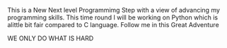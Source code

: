 This is a New Next level Programmimg Step with a view of advancing my programming skills.
This time round I will be working on  Python which is alittle bit fair compared to C language.
Follow me in this Great Adventure

WE ONLY DO WHAT IS HARD
